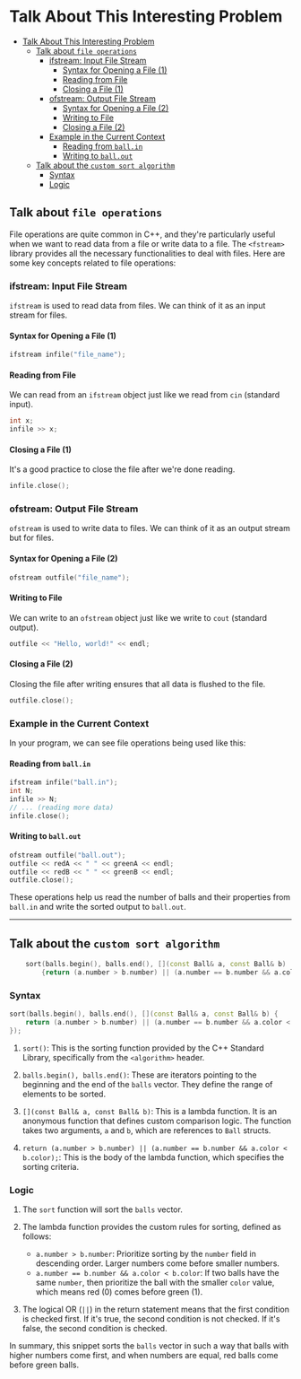 # Talk About This Interesting Problem

<!-- toc -->
- [Talk About This Interesting Problem](#talk-about-this-interesting-problem)
  - [Talk about `file operations`](#talk-about-file-operations)
    - [ifstream: Input File Stream](#ifstream-input-file-stream)
      - [Syntax for Opening a File (1)](#syntax-for-opening-a-file-1)
      - [Reading from File](#reading-from-file)
      - [Closing a File (1)](#closing-a-file-1)
    - [ofstream: Output File Stream](#ofstream-output-file-stream)
      - [Syntax for Opening a File (2)](#syntax-for-opening-a-file-2)
      - [Writing to File](#writing-to-file)
      - [Closing a File (2)](#closing-a-file-2)
    - [Example in the Current Context](#example-in-the-current-context)
      - [Reading from `ball.in`](#reading-from-ballin)
      - [Writing to `ball.out`](#writing-to-ballout)
  - [Talk about the `custom sort algorithm`](#talk-about-the-custom-sort-algorithm)
    - [Syntax](#syntax)
    - [Logic](#logic)

## Talk about `file operations`

File operations are quite common in C++, and they're particularly useful when we want to read data from a file or write data to a file. The `<fstream>` library provides all the necessary functionalities to deal with files. Here are some key concepts related to file operations:

### ifstream: Input File Stream

`ifstream` is used to read data from files. We can think of it as an input stream for files.

#### Syntax for Opening a File (1)

```cpp
ifstream infile("file_name");
```

#### Reading from File

We can read from an `ifstream` object just like we read from `cin` (standard input).

```cpp
int x;
infile >> x;
```

#### Closing a File (1)

It's a good practice to close the file after we're done reading.

```cpp
infile.close();
```

### ofstream: Output File Stream

`ofstream` is used to write data to files. We can think of it as an output stream but for files.

#### Syntax for Opening a File (2)

```cpp
ofstream outfile("file_name");
```

#### Writing to File

We can write to an `ofstream` object just like we write to `cout` (standard output).

```cpp
outfile << "Hello, world!" << endl;
```

#### Closing a File (2)

Closing the file after writing ensures that all data is flushed to the file.

```cpp
outfile.close();
```

### Example in the Current Context

In your program, we can see file operations being used like this:

#### Reading from `ball.in`

```cpp
ifstream infile("ball.in");
int N;
infile >> N;
// ... (reading more data)
infile.close();
```

#### Writing to `ball.out`

```cpp
ofstream outfile("ball.out");
outfile << redA << " " << greenA << endl;
outfile << redB << " " << greenB << endl;
outfile.close();
```

These operations help us read the number of balls and their properties from `ball.in` and write the sorted output to `ball.out`.

***

## Talk about the `custom sort algorithm`

```cpp
    sort(balls.begin(), balls.end(), [](const Ball& a, const Ball& b)
        {return (a.number > b.number) || (a.number == b.number && a.color < b.color);});
```

### Syntax

```cpp
sort(balls.begin(), balls.end(), [](const Ball& a, const Ball& b) {
    return (a.number > b.number) || (a.number == b.number && a.color < b.color);
});
```

1. `sort()`: This is the sorting function provided by the C++ Standard Library, specifically from the `<algorithm>` header.

2. `balls.begin(), balls.end()`: These are iterators pointing to the beginning and the end of the `balls` vector. They define the range of elements to be sorted.

3. `[](const Ball& a, const Ball& b)`: This is a lambda function. It is an anonymous function that defines custom comparison logic. The function takes two arguments, `a` and `b`, which are references to `Ball` structs.

4. `return (a.number > b.number) || (a.number == b.number && a.color < b.color);`: This is the body of the lambda function, which specifies the sorting criteria.

### Logic

1. The `sort` function will sort the `balls` vector.
  
2. The lambda function provides the custom rules for sorting, defined as follows:
   - `a.number > b.number`: Prioritize sorting by the `number` field in descending order. Larger numbers come before smaller numbers.
   - `a.number == b.number && a.color < b.color`: If two balls have the same `number`, then prioritize the ball with the smaller `color` value, which means red (0) comes before green (1).

3. The logical OR (`||`) in the return statement means that the first condition is checked first. If it's true, the second condition is not checked. If it's false, the second condition is checked.

In summary, this snippet sorts the `balls` vector in such a way that balls with higher numbers come first, and when numbers are equal, red balls come before green balls.
